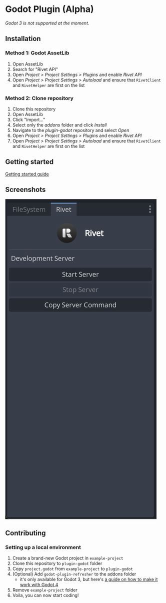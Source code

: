 # Godot Plugin (Alpha)

_Godot 3 is not supported at the moment._

## Installation

### Method 1: Godot AssetLib

1. Open AssetLib
1. Search for "Rivet API"
1. Open _Project > Project Settings > Plugins_ and enable _Rivet API_
1. Open _Project > Project Settings > Autoload_ and ensure that `RivetClient` and `RivetHelper` are first on the list

### Method 2: Clone repository

1. Clone this repository
1. Open AssetLib
1. Click "Import..."
1. Select only the _addons_ folder and click _Install_
1. Navigate to the _plugin-godot_ repository and select _Open_
1. Open _Project > Project Settings > Plugins_ and enable _Rivet API_
1. Open _Project > Project Settings > Autoload_ and ensure that `RivetClient` and `RivetHelper` are first on the list

## Getting started

[Getting started guide](https://rivet.gg/learn/godot)

## Screenshots

![Screenshot](./media/screenshot.png)

## Contributing

### Setting up a local environment
1. Create a brand-new Godot project in `example-project`
2. Clone this repository to `plugin-godot` folder
3. Copy `project.godot` from `example-project` to `plugin-godot`
4. (Optional) Add `godot-plugin-refresher` to the addons folder
    - it's only available for Godot 3, but here's [a guide on how to make it work with Godot 4](https://www.reddit.com/r/godot/comments/11wedn6/comment/jcxm6op/)
5. Remove `example-project` folder
6. Voila, you can now start coding!

